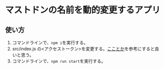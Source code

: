 # マストドンの名前を動的変更するアプリ

## 使い方

1. コマンドラインで、`npm i`を実行する。
2. src/index.js の<アクセストークン>を変更する。[こことか](https://glodia.jp/blog/1574/#%25E3%2582%25AF%25E3%2583%25A9%25E3%2582%25A4%25E3%2582%25A2%25E3%2583%25B3%25E3%2583%2588%25E7%2599%25BB%25E9%258C%25B2%25E3%2583%25BB%25E3%2582%25A2%25E3%2582%25AF%25E3%2582%25BB%25E3%2582%25B9%25E3%2583%2588%25E3%2583%25BC%25E3%2582%25AF%25E3%2583%25B3%25E5%258F%2596%25E5%25BE%2597)を参考にすると良いと思う。
3. コマンドラインで、`npm run start`を実行する。
